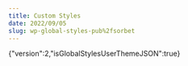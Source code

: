 ```yaml
---
title: Custom Styles
date: 2022/09/05
slug: wp-global-styles-pub%2fsorbet
---
```


{"version":2,"isGlobalStylesUserThemeJSON":true}